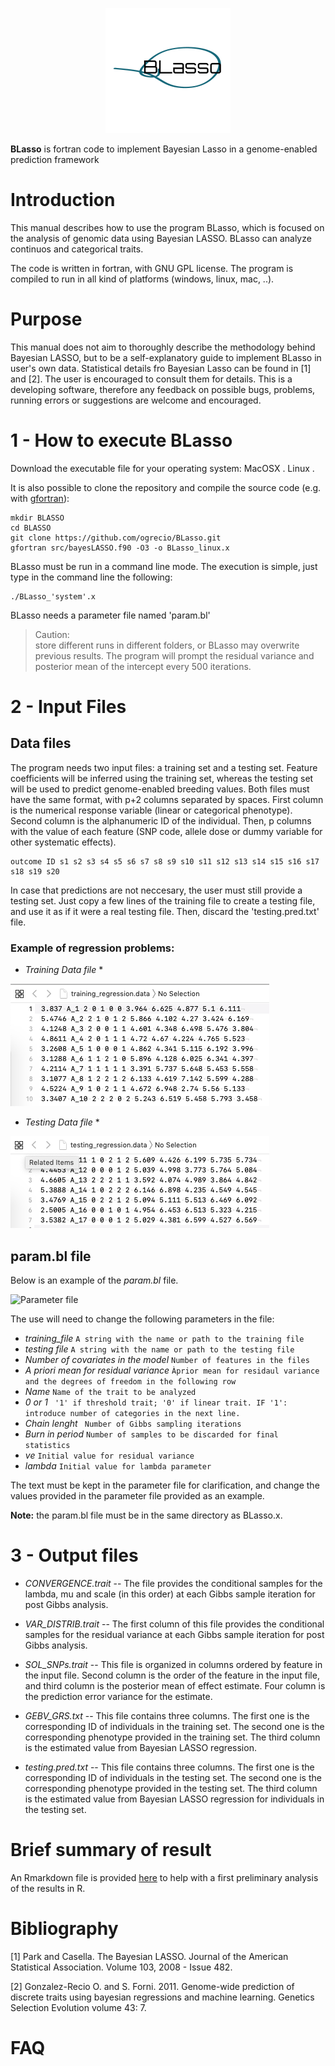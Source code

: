 
<p align="center">
  <img width="200" height="200" src="logo.png">
</p>

   **BLasso** is fortran code to implement Bayesian Lasso in a genome-enabled prediction framework

# Introduction
This manual describes how to use the program BLasso, which is focused on the analysis of genomic data using Bayesian LASSO. BLasso can analyze continuos and categorical traits. 

The code is written in fortran, with GNU GPL license. The program is compiled to run in all kind of platforms (windows, linux, mac, ..).


# Purpose
This manual does not aim to thoroughly describe the methodology behind Bayesian LASSO, but to be a self-explanatory guide to implement BLasso in user's own data. Statistical details fro Bayesian Lasso can be found in [1] and [2]. The user is encouraged to consult them for details. This is a developing software, therefore any feedback on possible bugs, problems, running errors or suggestions are welcome and encouraged.

# 1 - How to execute BLasso

Download the executable file for your operating system:
MacOSX .
Linux .

It is also possible to clone the repository and compile the source code (e.g. with [gfortran](https://gcc.gnu.org/wiki/GFortranBinaries)):
```
mkdir BLASSO
cd BLASSO
git clone https://github.com/ogrecio/BLasso.git
gfortran src/bayesLASSO.f90 -O3 -o BLasso_linux.x

```

BLasso must be run in a command line mode. The execution is simple, just type in the command line the following:

```
./BLasso_'system'.x 
```

BLasso needs a parameter file named 'param.bl' 

>Caution:  
>  store different runs in different folders, or BLasso may overwrite previous results.
The program will prompt the residual variance and posterior mean of the intercept every 500 iterations.


# 2 - Input Files

## Data files
The program needs two input files: a training set and a testing set. Feature coefficients will be inferred using the training set, whereas the testing set will be used to predict genome-enabled breeding values. Both files must have the same format, with p+2 columns separated by spaces. First column is the numerical response variable (linear or categorical phenotype). Second column is the alphanumeric ID of the individual. Then, p columns with the value of each feature (SNP code, allele dose or dummy variable for other systematic effects). 

```
outcome ID s1 s2 s3 s4 s5 s6 s7 s8 s9 s10 s11 s12 s13 s14 s15 s16 s17 s18 s19 s20
```

In case that predictions are not neccesary, the user must still provide a testing set. Just copy a few lines of the training file to create a testing file, and use it as if it were a real testing file. Then, discard the 'testing.pred.txt' file.

### Example of regression problems:

* *Training Data file* *

![Training data set](training_cont.png)


* *Testing Data file* *

![Testing data set](testing_cont.png)



## param.bl file 
Below is an example of the *param.bl* file.

![Parameter file](param.bl)


The use will need to change the following parameters in the file:


- *training_file*     ```A string with the name or path to the training file``` 
- *testing file*       ```A string with the name or path to the testing file``` 
- *Number of covariates in the model*     ```Number of features in the files```
- *A priori mean for residual variance* ```Àprior mean for residaul variance and the degrees of freedom in the following row```
- *Name* ```Name of the trait to be analyzed```
- *0 or 1* ``` '1' if threshold trait; '0' if linear trait. IF '1': introduce number of categories in the next line.```
- *Chain lenght* ``` Number of Gibbs sampling iterations```
- *Burn in period* ```Number of samples to be discarded for final statistics```
- *ve* ```Initial value for residual variance```
- *lambda* ```Initial value for lambda parameter```

The text must be kept in the parameter file for clarification, and change the values provided in the parameter file provided as an example.


**Note:** the param.bl file must be in the same directory as BLasso.x.



# 3 - Output files


- *CONVERGENCE.trait* -- The file provides the conditional samples for the lambda, mu and scale (in this order) at each Gibbs sample iteration for post Gibbs analysis.

- *VAR_DISTRIB.trait* -- The first column of this file provides the conditional samples for the residual variance at each Gibbs sample iteration for post Gibbs analysis.

- *SOL_SNPs.trait* -- This file is organized in columns ordered by feature in the input file. Second column is the order of the feature in the input file, and third column is the posterior mean of effect estimate. Four column is the prediction error variance for the estimate.

- *GEBV_GRS.txt* -- This file contains three columns. The first one is the corresponding ID of individuals in the training set. The second one is the corresponding phenotype provided in the training set. The third column is the estimated value from Bayesian LASSO regression. 

- *testing.pred.txt* -- This file contains three columns. The first one is the corresponding ID of individuals in the testing set. The second one is the corresponding phenotype provided in the testing set. The third column is the estimated value from Bayesian LASSO regression for individuals in the testing set. 


# Brief summary of result

An Rmarkdown file is provided [here](BLasso_OutputSummary.Rmd) to help with a first preliminary analysis of the results in R.

# Bibliography

[1] Park and Casella. The Bayesian LASSO. Journal of the American Statistical Association. Volume 103, 2008 - Issue 482.

[2] Gonzalez-Recio O. and S. Forni. 2011. Genome-wide prediction of discrete traits using bayesian regressions and machine learning. Genetics Selection Evolution volume 43: 7.



# FAQ


 
